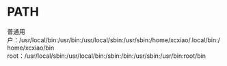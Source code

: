 
# PATH

普通用户：/usr/local/bin:/usr/bin:/usr/local/sbin:/usr/sbin:/home/xcxiao/.local/bin:/home/xcxiao/bin
root：/usr/local/sbin:/usr/local/bin:/sbin:/bin:/usr/sbin:/usr/bin:root/bin

